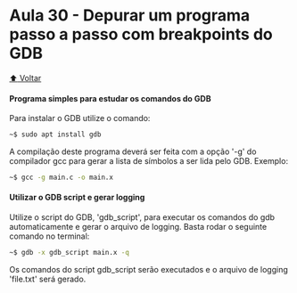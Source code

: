 # Aula 30 - Depurar um programa passo a passo com breakpoints do GDB

[:arrow_up: Voltar](https://github.com/Geofisicando/C-orientado-a-testes#%C3%ADndice)


#### Programa simples para estudar os comandos do GDB

Para instalar o GDB utilize o comando:

```sh
~$ sudo apt install gdb
```

A compilação deste programa deverá ser feita com a opção '-g'
do compilador gcc para gerar a lista de símbolos a ser lida
pelo GDB. Exemplo:

```sh
~$ gcc -g main.c -o main.x
```

#### Utilizar o GDB script e gerar logging

Utilize o script do GDB, 'gdb\_script', para executar os
comandos do gdb automaticamente e gerar o arquivo de logging.
Basta rodar o seguinte comando no terminal:

```sh
~$ gdb -x gdb_script main.x -q
```

Os comandos do script gdb\_script serão executados e o
arquivo de logging 'file.txt' será gerado.
